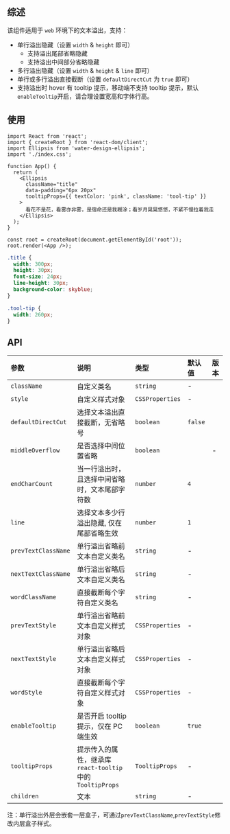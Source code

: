 ## 综述

该组件适用于 `web` 环境下的文本溢出，支持：

- 单行溢出隐藏（设置 `width` & `height` 即可）
  - 支持溢出尾部省略隐藏
  - 支持溢出中间部分省略隐藏
- 多行溢出隐藏（设置 `width` & `height` & `line` 即可）
- 单行或多行溢出直接截断（设置 `defaultDirectCut` 为 `true` 即可）
- 支持溢出时 hover 有 tooltip 提示，移动端不支持 tooltip 提示，默认`enableTooltip`开启，请合理设置宽高和字体行高。

## 使用

```tsx
import React from 'react';
import { createRoot } from 'react-dom/client';
import Ellipsis from 'water-design-ellipsis';
import './index.css';

function App() {
  return (
    <Ellipsis
      className="title"
      data-padding="6px 20px"
      tooltipProps={{ textColor: 'pink', className: 'tool-tip' }}
    >
      看花不是花，看雾亦非雾，是宿命还是我糊涂；看岁月晃晃悠悠，不紧不慢拉着我走
    </Ellipsis>
  );
}

const root = createRoot(document.getElementById('root'));
root.render(<App />);
```

```css
.title {
  width: 300px;
  height: 30px;
  font-size: 24px;
  line-height: 30px;
  background-color: skyblue;
}

.tool-tip {
  width: 260px;
}
```

## API

| 参数                | 说明                                                    | 类型            | 默认值  | 版本 |
| :------------------ | :------------------------------------------------------ | :-------------- | :------ | :--- |
| `className`         | 自定义类名                                              | `string`        | -       |      |
| `style`             | 自定义样式对象                                          | `CSSProperties` | -       |      |
| `defaultDirectCut`  | 选择文本溢出直接截断，无省略号                          | `boolean`       | `false` |      |
| `middleOverflow`    | 是否选择中间位置省略                                    | `boolean`       |         | -    |
| `endCharCount`      | 当一行溢出时，且选择中间省略时，文本尾部字符数          | `number`        | `4`     |      |
| `line`              | 选择文本多少行溢出隐藏, 仅在尾部省略生效                | `number`        | `1`     |      |
| `prevTextClassName` | 单行溢出省略前文本自定义类名                            | `string`        | -       |      |
| `nextTextClassName` | 单行溢出省略后文本自定义类名                            | `string`        | -       |      |
| `wordClassName`     | 直接截断每个字符自定义类名                              | `string`        | -       |      |
| `prevTextStyle`     | 单行溢出省略前文本自定义样式对象                        | `CSSProperties` | -       |      |
| `nextTextStyle`     | 单行溢出省略后文本自定义样式对象                        | `CSSProperties` | -       |      |
| `wordStyle`         | 直接截断每个字符自定义样式对象                          | `CSSProperties` | -       |      |
| `enableTooltip`     | 是否开启 tooltip 提示，仅在 PC 端生效                   | `boolean`       | `true`  |      |
| `tooltipProps`      | 提示传入的属性，继承库`react-tooltip`中的`TooltipProps` | `TooltipProps`  | -       |      |
| `children`          | 文本                                                    | `string`        | -       |      |

注：单行溢出外层会嵌套一层盒子，可通过`prevTextClassName`,`prevTextStyle`修改内层盒子样式。
